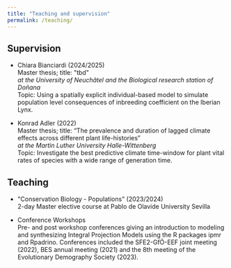 ```yaml
---
title: "Teaching and supervision"
permalink: /teaching/
---
```


## Supervision

- Chiara Bianciardi (2024/2025)  
Master thesis; title: "tbd"  
_at the University of Neuchâtel and the Biological research station of Doñana_  
Topic: Using a spatially explicit individual-based model to simulate population level consequences of inbreeding coefficient on the Iberian Lynx.


- Konrad Adler (2022)  
Master thesis; title: “The prevalence and duration of lagged climate effects across different plant life-histories”   
_at the Martin Luther University Halle-Wittenberg_  
Topic: Investigate the best predictive climate time-window for plant vital rates of species with a wide range of generation time.  

## Teaching

- "Conservation Biology - Populations" (2023/2024)  
2-day Master elective course at Pablo de Olavide University Sevilla  
   
- Conference Workshops  
Pre- and post workshop conferences giving an introduction to modeling and synthesizing Integral Projection
Models using the R packages ipmr and Rpadrino. Conferences included the SFE2-GfÖ-EEF joint meeting (2022), BES annual meeting (2021) and the 8th meeting of the Evolutionary Demography Society (2023).  

